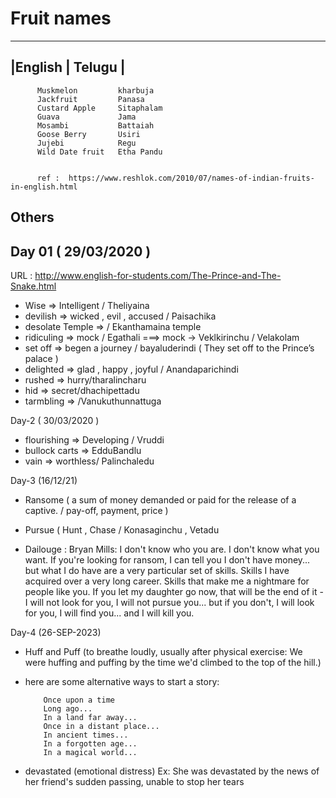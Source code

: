 # Fruit names 

-----------------------------
|English     |       Telugu |
-----------------------------

          Muskmelon         kharbuja
          Jackfruit         Panasa
          Custard Apple     Sitaphalam
          Guava             Jama
          Mosambi           Battaiah
          Goose Berry       Usiri
          Jujebi            Regu
          Wild Date fruit   Etha Pandu


          ref :  https://www.reshlok.com/2010/07/names-of-indian-fruits-in-english.html


## Others

Day 01 ( 29/03/2020 )
----

URL : http://www.english-for-students.com/The-Prince-and-The-Snake.html

 - Wise  => Intelligent / Theliyaina
 - devilish => wicked , evil , accused / Paisachika
 - desolate Temple =>   / Ekanthamaina temple
 - ridiculing =>   mock / Egathali     ===> mock -> Veklkirinchu / Velakolam
 - set off => begen a journey / bayaluderindi ( They set off to the Prince’s palace )
 - delighted => glad , happy , joyful / Anandaparichindi
 - rushed  => hurry/tharalincharu
 - hid  => secret/dhachipettadu
 - tarmbling => /Vanukuthunnattuga
 
 
Day-2 ( 30/03/2020 )

 - flourishing  => Developing / Vruddi
 - bullock carts => EdduBandlu
 - vain => worthless/ Palinchaledu
 

Day-3 (16/12/21)

- Ransome ( a sum of money demanded or paid for the release of a captive. / pay-off, payment, price )
- Pursue ( Hunt , Chase / Konasaginchu , Vetadu 

- Dailouge : 
          Bryan Mills: I don't know who you are. I don't know what you want. If you're looking for ransom, I can tell you I don't have money... but what I do have are a very particular set of skills. Skills I have acquired over a very long career. Skills that make me a nightmare for people like you. If you let my daughter go now, that will be the end of it - I will not look for you, I will not pursue you... but if you don't, I will look for you, I will find you... and I will kill you.


Day-4 (26-SEP-2023)

- Huff and Puff (to breathe loudly, usually after physical exercise: We were huffing and puffing by the time we'd climbed to the top of the hill.)
- here are some alternative ways to start a story:

          Once upon a time
          Long ago...
          In a land far away...
          Once in a distant place...
          In ancient times...
          In a forgotten age...
          In a magical world...

- devastated (emotional distress) Ex: She was devastated by the news of her friend's sudden passing, unable to stop her tears
